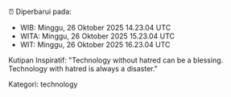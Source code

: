 ⏰ Diperbarui pada:
- WIB: Minggu, 26 Oktober 2025 14.23.04 UTC
- WITA: Minggu, 26 Oktober 2025 15.23.04 UTC
- WIT: Minggu, 26 Oktober 2025 16.23.04 UTC

Kutipan Inspiratif:
"Technology without hatred can be a blessing. Technology with hatred is always a disaster."


Kategori: technology

